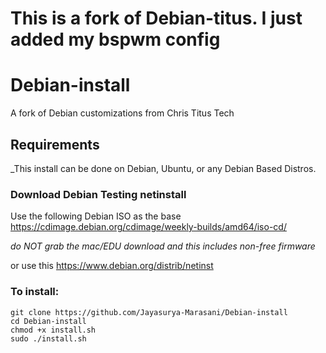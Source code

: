 # This is a fork of Debian-titus. I just added my bspwm config
# Debian-install
A fork of Debian customizations from Chris Titus Tech
 
## Requirements
_This install can be done on Debian, Ubuntu, or any Debian Based Distros.

### Download Debian Testing netinstall

Use the following Debian ISO as the base <https://cdimage.debian.org/cdimage/weekly-builds/amd64/iso-cd/>

*do NOT grab the mac/EDU download and this includes non-free firmware*

or
use this <https://www.debian.org/distrib/netinst>
### To install:

```
git clone https://github.com/Jayasurya-Marasani/Debian-install
cd Debian-install
chmod +x install.sh
sudo ./install.sh
```

